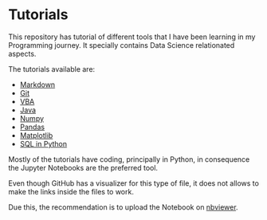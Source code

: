 # Tutorials

This repository has tutorial of different tools that I have been learning in my Programming journey. It specially contains Data Science relationated aspects.

The tutorials available are:

- [Markdown](https://github.com/SantiGonzalezz/Tutorials/blob/main/Markdown.md)
- [Git](https://github.com/SantiGonzalezz/Tutorials/blob/main/Git.md)
- [VBA](https://github.com/SantiGonzalezz/Tutorials/blob/main/VBA.md)
- [Java](https://github.com/SantiGonzalezz/Tutorials/blob/main/Java.md)
- [Numpy](https://github.com/SantiGonzalezz/Tutorials/blob/main/Numpy.ipynb)
- [Pandas]()
- [Matplotlib]()
- [SQL in Python](https://github.com/SantiGonzalezz/Tutorials/blob/main/SQL%20in%20Python.ipynb)

Mostly of the tutorials have coding, principally in Python, in consequence the Jupyter Notebooks are the preferred tool.

Even though GitHub has a visualizer for this type of file, it does not allows to make the links inside the files to work.

Due this, the recommendation is to upload the Notebook on [nbviewer](https://nbviewer.org/).
